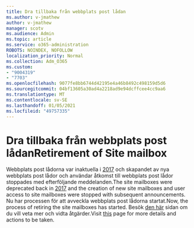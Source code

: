 ```yaml
---
title: Dra tillbaka från webbplats post lådan
ms.author: v-jmathew
author: v-jmathew
manager: scotv
ms.audience: Admin
ms.topic: article
ms.service: o365-administration
ROBOTS: NOINDEX, NOFOLLOW
localization_priority: Normal
ms.collection: Adm_O365
ms.custom:
- "9004319"
- "7703"
ms.openlocfilehash: 9077fe8bb6744d42195e4a46b8492c498159d5d6
ms.sourcegitcommit: 04bf13605a30ad4a2218ad9e94dcffcee4cc9aa6
ms.translationtype: MT
ms.contentlocale: sv-SE
ms.lasthandoff: 01/05/2021
ms.locfileid: "49757335"
---
```

# <a name="retirement-of-site-mailbox"></a><span data-ttu-id="ae790-102">Dra tillbaka från webbplats post lådan</span><span class="sxs-lookup"><span data-stu-id="ae790-102">Retirement of Site mailbox</span></span>

<span data-ttu-id="ae790-103">Webbplats post lådorna var inaktuella i [2017](https://techcommunity.microsoft.com/t5/microsoft-sharepoint-blog/deprecation-of-site-mailboxes/ba-p/93028) och skapandet av nya webbplats post lådor och användar åtkomst till webbplats post lådor stoppades med efterföljande meddelanden.</span><span class="sxs-lookup"><span data-stu-id="ae790-103">The site mailboxes were deprecated back in [2017](https://techcommunity.microsoft.com/t5/microsoft-sharepoint-blog/deprecation-of-site-mailboxes/ba-p/93028) and the creation of new site mailboxes and user access to site mailboxes were stopped with subsequent announcements.</span></span> <span data-ttu-id="ae790-104">Nu har processen för att avveckla webbplats post lådorna startat.</span><span class="sxs-lookup"><span data-stu-id="ae790-104">Now, the process of retiring the site mailboxes has started.</span></span> <span data-ttu-id="ae790-105">Besök [den här](https://aka.ms/SiteMailboxRetirement) sidan om du vill veta mer och vidta åtgärder.</span><span class="sxs-lookup"><span data-stu-id="ae790-105">Visit [this](https://aka.ms/SiteMailboxRetirement) page for more details and actions to be taken.</span></span>
